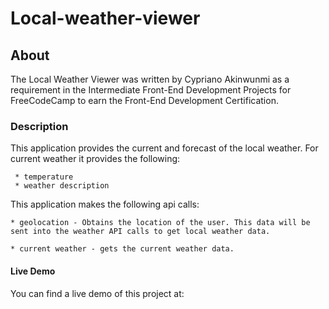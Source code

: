 # Local-weather-viewer
## About
The Local Weather Viewer was written by Cypriano  Akinwunmi as a requirement in the Intermediate Front-End Development Projects for FreeCodeCamp to earn the Front-End Development Certification.
### Description
This application provides the current and forecast of the local weather.
For current weather it provides the following:

     * temperature
     * weather description
This application makes the following api calls:

    * geolocation - Obtains the location of the user. This data will be sent into the weather API calls to get local weather data.

    * current weather - gets the current weather data.
#### Live Demo
You can find a live demo of this project at: 

